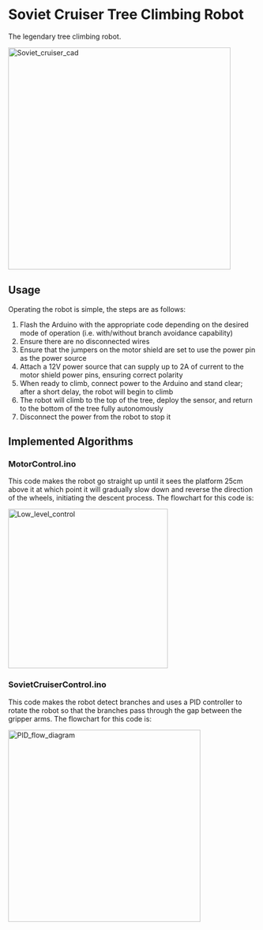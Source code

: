 # Soviet Cruiser Tree Climbing Robot
The legendary tree climbing robot.

<img width="450" alt="Soviet_cruiser_cad" src="https://github.com/MishaRuko/Tree-Climbing-Robot/assets/51261953/12b1a9f0-a3aa-4c49-a5b0-459988fa11a3">

## Usage
Operating the robot is simple, the steps are as follows:
1. Flash the Arduino with the appropriate code depending on the desired mode of operation (i.e. with/without branch avoidance capability)
2. Ensure there are no disconnected wires
3. Ensure that the jumpers on the motor shield are set to use the power pin as the power source
4. Attach a 12V power source that can supply up to 2A of current to the motor shield power pins, ensuring correct polarity
5. When ready to climb, connect power to the Arduino and stand clear; after a short delay, the robot will begin to climb
6. The robot will climb to the top of the tree, deploy the sensor, and return to the bottom of the tree fully autonomously
7. Disconnect the power from the robot to stop it

## Implemented Algorithms
### MotorControl.ino
This code makes the robot go straight up until it sees the platform 25cm above it at which point it will gradually slow down and reverse the direction of the wheels, initiating the descent process.
The flowchart for this code is:

<img width="323" alt="Low_level_control" src="https://github.com/MishaRuko/Tree-Climbing-Robot/assets/51261953/bc87e72c-a201-4630-86b0-cb9686e8f468">

### SovietCruiserControl.ino
This code makes the robot detect branches and uses a PID controller to rotate the robot so that the branches pass through the gap between the gripper arms.
The flowchart for this code is:

<img width="389" alt="PID_flow_diagram" src="https://github.com/MishaRuko/Tree-Climbing-Robot/assets/51261953/0df59edb-411a-4a66-b060-b627a18f3371">

